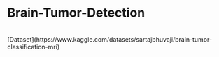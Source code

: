 # Brain-Tumor-Detection
<br>
[Dataset](https://www.kaggle.com/datasets/sartajbhuvaji/brain-tumor-classification-mri)
